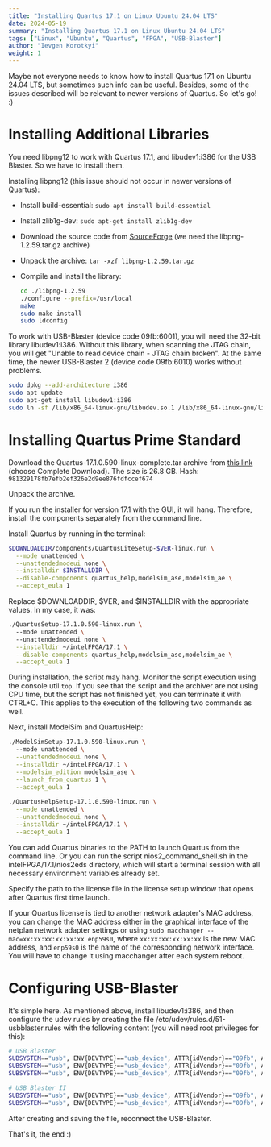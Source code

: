```yaml
---
title: "Installing Quartus 17.1 on Linux Ubuntu 24.04 LTS"
date: 2024-05-19
summary: "Installing Quartus 17.1 on Linux Ubuntu 24.04 LTS"
tags: ["Linux", "Ubuntu", "Quartus", "FPGA", "USB-Blaster"]
author: "Ievgen Korotkyi"
weight: 1
---
```

Maybe not everyone needs to know how to install Quartus 17.1 on Ubuntu 24.04 LTS, but sometimes such info can be useful. Besides, some of the issues described will be relevant to newer versions of Quartus. So let's go! :)

# Installing Additional Libraries

You need libpng12 to work with Quartus 17.1, and libudev1:i386 for the USB Blaster. So we have to install them.

Installing libpng12 (this issue should not occur in newer versions of Quartus):

- Install build-essential: `sudo apt install build-essential`

- Install zlib1g-dev: `sudo apt-get install zlib1g-dev`

- Download the source code from [SourceForge](https://sourceforge.net/projects/libpng/files/libpng12/) (we need the libpng-1.2.59.tar.gz archive)

- Unpack the archive: `tar -xzf libpng-1.2.59.tar.gz`

- Compile and install the library:

  ```bash
  cd ./libpng-1.2.59
  ./configure --prefix=/usr/local
  make
  sudo make install
  sudo ldconfig
  ```

To work with USB-Blaster (device code 09fb:6001), you will need the 32-bit library libudev1:i386. Without this library, when scanning the JTAG chain, you will get "Unable to read device chain - JTAG chain broken". At the same time, the newer USB-Blaster 2 (device code 09fb:6010) works without problems.

```bash
sudo dpkg --add-architecture i386
sudo apt update
sudo apt-get install libudev1:i386
sudo ln -sf /lib/x86_64-linux-gnu/libudev.so.1 /lib/x86_64-linux-gnu/libudev.so.0
```

# Installing Quartus Prime Standard

Download the Quartus-17.1.0.590-linux-complete.tar archive from [this link](https://www.intel.com/content/www/us/en/software-kit/669392/intel-quartus-prime-standard-edition-design-software-version-17-1-for-linux.html) (choose Complete Download). The size is 26.8 GB. Hash: `981329178fb7efb2ef326e2d9ee876fdfccef674`

Unpack the archive.

If you run the installer for version 17.1 with the GUI, it will hang. Therefore, install the components separately from the command line.

Install Quartus by running in the terminal:

```bash
$DOWNLOADDIR/components/QuartusLiteSetup-$VER-linux.run \
  --mode unattended \
  --unattendedmodeui none \
  --installdir $INSTALLDIR \
  --disable-components quartus_help,modelsim_ase,modelsim_ae \
  --accept_eula 1
```

Replace $DOWNLOADDIR, $VER, and $INSTALLDIR with the appropriate values. In my case, it was:

```bash
./QuartusSetup-17.1.0.590-linux.run \  
  --mode unattended \  
  --unattendedmodeui none \
  --installdir ~/intelFPGA/17.1 \
  --disable-components quartus_help,modelsim_ase,modelsim_ae \
  --accept_eula 1
```

During installation, the script may hang. Monitor the script execution using the console util `top`. If you see that the script and the archiver are not using CPU time, but the script has not finished yet, you can terminate it with CTRL+C. This applies to the execution of the following two commands as well.

Next, install ModelSim and QuartusHelp:

```bash
./ModelSimSetup-17.1.0.590-linux.run \  
  --mode unattended \
  --unattendedmodeui none \
  --installdir ~/intelFPGA/17.1 \
  --modelsim_edition modelsim_ase \
  --launch_from_quartus 1 \
  --accept_eula 1
  
./QuartusHelpSetup-17.1.0.590-linux.run \
  --mode unattended \
  --unattendedmodeui none \
  --installdir ~/intelFPGA/17.1 \
  --accept_eula 1
```

You can add Quartus binaries to the PATH to launch Quartus from the command line. Or you can run the script nios2_command_shell.sh in the intelFPGA/17.1/nios2eds directory, which will start a terminal session with all necessary environment variables already set.

Specify the path to the license file in the license setup window that opens after Quartus first time launch.

If your Quartus license is tied to another network adapter's MAC address, you can change the MAC address either in the graphical interface of the netplan network adapter settings or using `sudo macchanger --mac=xx:xx:xx:xx:xx:xx enp59s0`, where `xx:xx:xx:xx:xx:xx` is the new MAC address, and `enp59s0` is the name of the corresponding network interface. You will have to change it using macchanger after each system reboot.

# Configuring USB-Blaster

It's simple here. As mentioned above, install libudev1:i386, and then configure the udev rules by creating the file /etc/udev/rules.d/51-usbblaster.rules with the following content (you will need root privileges for this):

```bash
# USB Blaster
SUBSYSTEM=="usb", ENV{DEVTYPE}=="usb_device", ATTR{idVendor}=="09fb", ATTR{idProduct}=="6001", MODE="0666", NAME="bus/usb/$env{BUSNUM}/$env{DEVNUM}", RUN+="/bin/chmod 0666 %c"
SUBSYSTEM=="usb", ENV{DEVTYPE}=="usb_device", ATTR{idVendor}=="09fb", ATTR{idProduct}=="6002", MODE="0666", NAME="bus/usb/$env{BUSNUM}/$env{DEVNUM}", RUN+="/bin/chmod 0666 %c"
SUBSYSTEM=="usb", ENV{DEVTYPE}=="usb_device", ATTR{idVendor}=="09fb", ATTR{idProduct}=="6003", MODE="0666", NAME="bus/usb/$env{BUSNUM}/$env{DEVNUM}", RUN+="/bin/chmod 0666 %c"

# USB Blaster II
SUBSYSTEM=="usb", ENV{DEVTYPE}=="usb_device", ATTR{idVendor}=="09fb", ATTR{idProduct}=="6010", MODE="0666", NAME="bus/usb/$env{BUSNUM}/$env{DEVNUM}", RUN+="/bin/chmod 0666 %c"
SUBSYSTEM=="usb", ENV{DEVTYPE}=="usb_device", ATTR{idVendor}=="09fb", ATTR{idProduct}=="6810", MODE="0666", NAME="bus/usb/$env{BUSNUM}/$env{DEVNUM}", RUN+="/bin/chmod 0666 %c"
```

After creating and saving the file, reconnect the USB-Blaster.

That's it, the end :)
